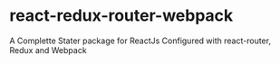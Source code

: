 # react-redux-router-webpack
A Complette Stater package for ReactJs Configured with react-router, Redux and Webpack
